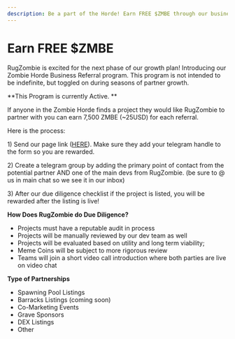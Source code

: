 ```yaml
---
description: Be a part of the Horde! Earn FREE $ZMBE through our business referral program.
---
```


# Earn FREE $ZMBE

RugZombie is excited for the next phase of our growth plan! Introducing our Zombie Horde Business Referral program. This program is not intended to be indefinite, but toggled on during seasons of partner growth.

**This Program is currently Active. **

If anyone in the Zombie Horde finds a project they would like RugZombie to partner with you can earn 7,500 ZMBE (\~25USD) for each referral.&#x20;

Here is the process:&#x20;

1\) Send our page link ([HERE](https://admin.rugzombie.io/partnership\_requests/new)). Make sure they add your telegram handle to the form so you are rewarded.&#x20;

2\) Create a telegram group by adding the primary point of contact from the potential partner AND one of the main devs from RugZombie. (be sure to @ us in main chat so we see it in our inbox)&#x20;

3\) After our due diligence checklist if the project is listed, you will be rewarded after the listing is live!

**How Does RugZombie do Due Diligence?**

* Projects must have a reputable audit in process
* Projects will be manually reviewed by our dev team as well&#x20;
* Projects will be evaluated based on utility and long term viability;
* Meme Coins will be subject to more rigorous review
* Teams will join a short video call introduction where both parties are live on video chat

**Type of Partnerships**

* Spawning Pool Listings
* Barracks Listings (coming soon)
* Co-Marketing Events
* Grave Sponsors
* DEX Listings
* Other





&#x20;
